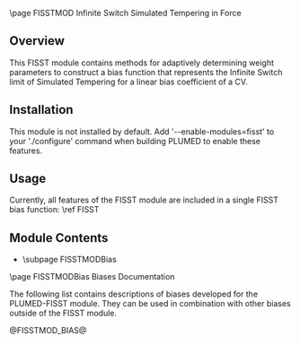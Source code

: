 \page FISSTMOD Infinite Switch Simulated Tempering in Force

<!-- 
description: Infinite Switch Simulated Tempering in Force (FISST)
authors: Glen Hocky
reference: forthcoming
-->

## Overview

This FISST module contains methods for adaptively determining weight parameters to construct a bias function that represents the Infinite Switch limit of Simulated Tempering for a linear bias coefficient of a CV.

## Installation 
This module is not installed by default. Add '\-\-enable-modules=fisst' to your './configure' command when building PLUMED to enable these features.

## Usage
Currently, all features of the FISST module are included in a single FISST bias function: \ref FISST

## Module Contents
- \subpage FISSTMODBias

\page FISSTMODBias Biases Documentation

The following list contains descriptions of biases developed for the PLUMED-FISST module. They can be used in combination with other biases outside of the FISST module.

@FISSTMOD_BIAS@
